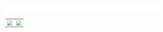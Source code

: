 <img src="images/welcome.svg">

<table>
    <tr>
        <th>
            <a>
                <img align="center" src="https://github-readme-stats.vercel.app/api/?username=yksen&theme=radical&hide=stars,contribs&count_private=true&show_icons=true&include_all_comits=true" />
            </a>
        </th>
        <th>
            <a>
                <img align="center" src="https://github-readme-stats.vercel.app/api/top-langs/?username=yksen&theme=radical&layout=compact&langs_count=6" />
            </a>
        </th>
    </tr>
</table>
